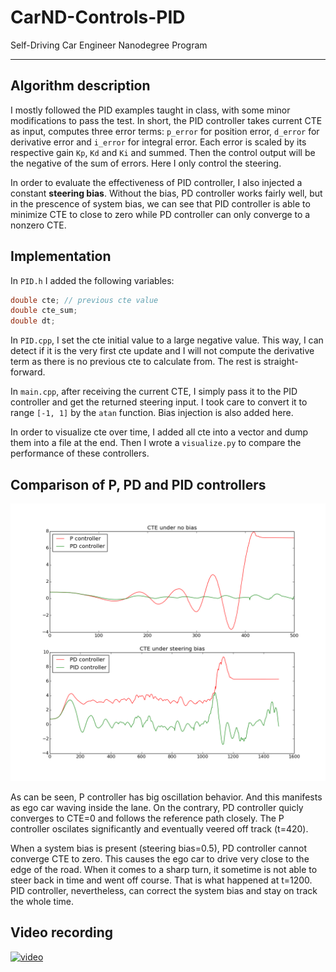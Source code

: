 # CarND-Controls-PID
Self-Driving Car Engineer Nanodegree Program

---

## Algorithm description

I mostly followed the PID examples taught in class, with some minor modifications to pass the test. In short, the PID controller takes current CTE as input, computes three error terms: `p_error` for position error, `d_error` for derivative error and `i_error` for integral error. Each error is scaled by its respective gain `Kp`, `Kd` and `Ki` and summed. Then the control output will be the negative of the sum of errors. Here I only control the steering.

In order to evaluate the effectiveness of PID controller, I also injected a constant **steering bias**. Without the bias, PD controller works fairly well, but in the prescence of system bias, we can see that PID controller is able to minimize CTE to close to zero while PD controller can only converge to a nonzero CTE.

## Implementation

In `PID.h` I added the following variables:
```cpp
double cte; // previous cte value
double cte_sum;
double dt;
```

In `PID.cpp`, I set the cte initial value to a large negative value. This way, I can detect if it is the very first cte update and I will not compute the derivative term as there is no previous cte to calculate from. The rest is straight-forward.

In `main.cpp`, after receiving the current CTE, I simply pass it to the PID controller and get the returned steering input. I took care to convert it to range `[-1, 1]` by the `atan` function. Bias injection is also added here.

In order to visualize cte over time, I added all cte into a vector and dump them into a file at the end. Then I wrote a `visualize.py` to compare the performance of these controllers.

## Comparison of P, PD and PID controllers
![1](pic/PID.png )

As can be seen, P controller has big oscillation behavior. And this manifests as ego car waving inside the lane. On the contrary, PD controller quicly converges to CTE=0 and follows the reference path closely. The P controller oscilates significantly and eventually veered off track (t=420).

When a system bias is present (steering bias=0.5), PD controller cannot converge CTE to zero. This causes the ego car to drive very close to the edge of the road. When it comes to a sharp turn, it sometime is not able to steer back in time and went off course. That is what happened at t=1200. PID controller, nevertheless, can correct the system bias and stay on track the whole time.

## Video recording

[![video]()](video/PID.mp4)
